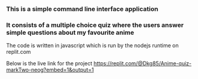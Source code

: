 ### This is a simple command line interface application 
### It consists of a multiple choice quiz where the users answer simple questions about my favourite anime

The code is written in javascript which is run by the nodejs runtime on replit.com 

Below is the live link for the project
https://replit.com/@Dkg85/Anime-quiz-markTwo-neog?embed=1&output=1
